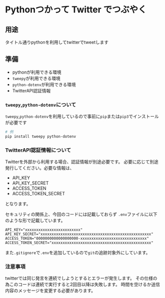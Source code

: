 # Pythonつかって Twitter でつぶやく

## 用途

タイトル通りpythonを利用してtwitterでtweetします

## 準備

* pythonが利用できる環境
* `tweepy`が利用できる環境
* `python-dotenv`が利用できる環境
* TwitterAPI認証情報

### `tweepy`,`python-dotenv`について

`tweepy`,`python-dotenv`を利用しているので事前に`pip`または`pip3`でインストールが必要です

```sh
# 例
pip install tweepy python-dotenv
```

### TwitterAPI認証情報について

Twitterを外部から利用する場合、認証情報が別途必要です。
必要に応じて別途発行してください。必要な情報は、

* API_KEY
* API_KEY_SECRET
* ACCESS_TOKEN
* ACCESS_TOKEN_SECRET

となります。

セキュリティの関係上、今回のコードには記載しておらず
`.env`ファイルに以下のような形で記載しています。

```sh:.env
API_KEY="xxxxxxxxxxxxxxxxxxxxxxxxx"
API_KEY_SECRET="xxxxxxxxxxxxxxxxxxxxxxxxxxxxxxxxxxxxxxxxxxxxxxxxxx"
ACCESS_TOKEN="0000000000000000000-xxxxxxxxxxxxxxxxxxxxxxxxxxxxxx"
ACCESS_TOKEN_SECRET="xxxxxxxxxxxxxxxxxxxxxxxxxxxxxxxxxxxxxxxxxxxxx"
```
また`.gitignore`で`.env`を追加しているので`git`の追跡対象外にしています。

### 注意事項

twitterでは同じ発言を連続でしようとするとエラーが発生します。
その仕様の為このコードは連続で実行すると2回目以降は失敗します。
時間を空けるか送信内容のメッセージを変更する必要があります。
